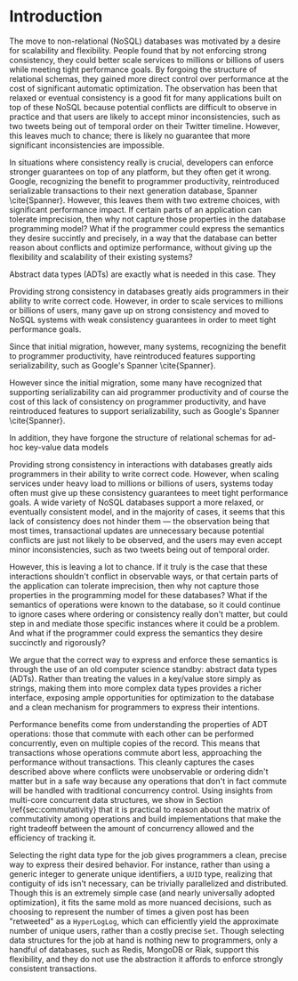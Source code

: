 # Introduction

The move to non-relational (NoSQL) databases was motivated by a desire for scalability and flexibility. People found that by not enforcing strong consistency, they could better scale services to millions or billions of users while meeting tight performance goals. By forgoing the structure of relational schemas, they gained more direct control over performance at the cost of significant automatic optimization.
The observation has been that relaxed or eventual consistency is a good fit for many applications built on top of these NoSQL because potential conflicts are difficult to observe in practice and that users are likely to accept minor inconsistencies, such as two tweets being out of temporal order on their Twitter timeline. However, this leaves much to chance; there is likely no guarantee that more significant inconsistencies are impossible.

In situations where consistency really is crucial, developers can enforce stronger guarantees on top of any platform, but they often get it wrong. Google, recognizing the benefit to programmer productivity, reintroduced serializable transactions to their next generation database, Spanner \cite{Spanner}. However, this leaves them with two extreme choices, with significant performance impact. If certain parts of an application can tolerate imprecision, then why not capture those properties in the database programming model? What if the programmer could express the semantics they desire succintly and precisely, in a way that the database can better reason about conflicts and optimize performance, without giving up the flexibility and scalability of their existing systems?

Abstract data types (ADTs) are exactly what is needed in this case. They 

Providing strong consistency in databases greatly aids programmers in their ability to write correct code. 
However, in order to scale services to millions or billions of users, many gave up on strong consistency and moved to NoSQL systems with weak consistency guarantees in order to meet tight performance goals. 

Since that initial migration, however, many systems, recognizing the benefit to programmer productivity, have reintroduced features supporting serializability, such as Google's Spanner \cite{Spanner}.

However since the initial migration, some 
many have recognized that supporting serializability can aid programmer productivity and of course
 the cost of this lack of consistency on programmer productivity, and have reintroduced features to support serializability, such as Google's Spanner \cite{Spanner}. 

In addition, they have forgone the structure of relational schemas for ad-hoc key-value data models 

Providing strong consistency in interactions with databases greatly aids programmers in their ability to write correct code. However, when scaling services under heavy load to millions or billions of users, systems today often must give up these consistency guarantees to meet tight performance goals. A wide variety of NoSQL databases support a more relaxed, or eventually consistent model, and in the majority of cases, it seems that this lack of consistency does not hinder them — the observation being that most times, transactional updates are unnecessary because potential conflicts are just not likely to be observed, and the users may even accept minor inconsistencies, such as two tweets being out of temporal order.

However, this is leaving a lot to chance. If it truly is the case that these interactions shouldn't conflict in observable ways, or that certain parts of the application can tolerate imprecision, then why not capture those properties in the programming model for these databases? What if the semantics of operations were known to the database, so it could continue to ignore cases where ordering or consistency really don't matter, but could step in and mediate those specific instances where it could be a problem. And what if the programmer could express the semantics they desire succinctly and rigorously?

We argue that the correct way to express and enforce these semantics is through the use of an old computer science standby: abstract data types (ADTs). Rather than treating the values in a key/value store simply as strings, making them into more complex data types provides a richer interface, exposing ample opportunities for optimization to the database and a clean mechanism for programmers to express their intentions.

Performance benefits come from understanding the properties of ADT operations: those that commute with each other can be performed concurrently, even on multiple copies of the record. This means that transactions whose operations commute abort less, approaching the performance without transactions. This cleanly captures the cases described above where conflicts were unobservable or ordering didn't matter but in a safe way because any operations that don't in fact commute will be handled with traditional concurrency control. Using insights from multi-core concurrent data structures, we show in Section \ref{sec:commutativity} that it is practical to reason about the matrix of commutativity among operations and build implementations that make the right tradeoff between the amount of concurrency allowed and the efficiency of tracking it.

Selecting the right data type for the job gives programmers a clean, precise way to express their desired behavior. For instance, rather than using a generic integer to generate unique identifiers, a `UUID` type, realizing that contiguity of ids isn't necessary, can be trivially parallelized and distributed. Though this is an extremely simple case (and nearly universally adopted optimization), it fits the same mold as more nuanced decisions, such as choosing to represent the number of times a given post has been "retweeted" as a `HyperLogLog`, which can efficiently yield the approximate number of unique users, rather than a costly precise `Set`. Though selecting data structures for the job at hand is nothing new to programmers, only a handful of databases, such as Redis, MongoDB or Riak, support this flexibility, and they do not use the abstraction it affords to enforce strongly consistent transactions.
